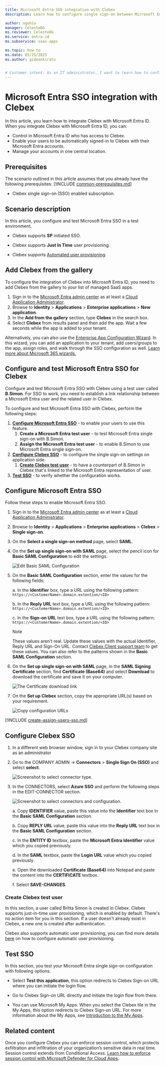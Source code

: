 ```yaml
---
title: Microsoft Entra SSO integration with Clebex
description: Learn how to configure single sign-on between Microsoft Entra ID and Clebex.

author: nguhiu
manager: CelesteDG
ms.reviewer: CelesteDG
ms.service: entra-id
ms.subservice: saas-apps

ms.topic: how-to
ms.date: 03/25/2025
ms.author: gideonkiratu


# Customer intent: As an IT administrator, I want to learn how to configure single sign-on between Microsoft Entra ID and Clebex so that I can control who has access to Clebex, enable automatic sign-in with Microsoft Entra accounts, and manage my accounts in one central location.
---
```


# Microsoft Entra SSO integration with Clebex

In this article,  you learn how to integrate Clebex with Microsoft Entra ID. When you integrate Clebex with Microsoft Entra ID, you can:

* Control in Microsoft Entra ID who has access to Clebex.
* Enable your users to be automatically signed-in to Clebex with their Microsoft Entra accounts.
* Manage your accounts in one central location.

## Prerequisites
The scenario outlined in this article assumes that you already have the following prerequisites:
[!INCLUDE [common-prerequisites.md](~/identity/saas-apps/includes/common-prerequisites.md)]
* Clebex single sign-on (SSO) enabled subscription.

## Scenario description

In this article,  you configure and test Microsoft Entra SSO in a test environment.

* Clebex supports **SP** initiated SSO.

* Clebex supports **Just In Time** user provisioning.

* Clebex supports [Automated user provisioning](clebex-provisioning-tutorial.md).


## Add Clebex from the gallery

To configure the integration of Clebex into Microsoft Entra ID, you need to add Clebex from the gallery to your list of managed SaaS apps.

1. Sign in to the [Microsoft Entra admin center](https://entra.microsoft.com) as at least a [Cloud Application Administrator](~/identity/role-based-access-control/permissions-reference.md#cloud-application-administrator).
1. Browse to **Identity** > **Applications** > **Enterprise applications** > **New application**.
1. In the **Add from the gallery** section, type **Clebex** in the search box.
1. Select **Clebex** from results panel and then add the app. Wait a few seconds while the app is added to your tenant.

 Alternatively, you can also use the [Enterprise App Configuration Wizard](https://portal.office.com/AdminPortal/home?Q=Docs#/azureadappintegration). In this wizard, you can add an application to your tenant, add users/groups to the app, assign roles, and walk through the SSO configuration as well. [Learn more about Microsoft 365 wizards.](/microsoft-365/admin/misc/azure-ad-setup-guides)


<a name='configure-and-test-azure-ad-sso-for-clebex'></a>

## Configure and test Microsoft Entra SSO for Clebex

Configure and test Microsoft Entra SSO with Clebex using a test user called **B.Simon**. For SSO to work, you need to establish a link relationship between a Microsoft Entra user and the related user in Clebex.

To configure and test Microsoft Entra SSO with Clebex, perform the following steps:

1. **[Configure Microsoft Entra SSO](#configure-azure-ad-sso)** - to enable your users to use this feature.
    1. **Create a Microsoft Entra test user** - to test Microsoft Entra single sign-on with B.Simon.
    1. **Assign the Microsoft Entra test user** - to enable B.Simon to use Microsoft Entra single sign-on.
1. **[Configure Clebex SSO](#configure-clebex-sso)** - to configure the single sign-on settings on application side.
    1. **[Create Clebex test user](#create-clebex-test-user)** - to have a counterpart of B.Simon in Clebex that's linked to the Microsoft Entra representation of user.
1. **[Test SSO](#test-sso)** - to verify whether the configuration works.

<a name='configure-azure-ad-sso'></a>

## Configure Microsoft Entra SSO

Follow these steps to enable Microsoft Entra SSO.

1. Sign in to the [Microsoft Entra admin center](https://entra.microsoft.com) as at least a [Cloud Application Administrator](~/identity/role-based-access-control/permissions-reference.md#cloud-application-administrator).
1. Browse to **Identity** > **Applications** > **Enterprise applications** > **Clebex** > **Single sign-on**.
1. On the **Select a single sign-on method** page, select **SAML**.
1. On the **Set up single sign-on with SAML** page, select the pencil icon for **Basic SAML Configuration** to edit the settings.

   ![Edit Basic SAML Configuration](common/edit-urls.png)

1. On the **Basic SAML Configuration** section, enter the values for the following fields:

    a. In the **Identifier** box, type a URL using the following pattern:
    `https://<CustomerName>.domain.extention/<ID>`

    b. In the **Reply URL** text box, type a URL using the following pattern:
    `https://<CustomerName>.domain.extention/<ID>`

    c. In the **Sign-on URL** text box, type a URL using the following pattern:
    `https://<CustomerName>.domain.extention/<ID>`

	> [!NOTE]
	> These values aren't real. Update these values with the actual Identifier, Reply URL and Sign-On URL. Contact [Clebex Client support team](mailto:support@clebex.net) to get these values. You can also refer to the patterns shown in the **Basic SAML Configuration** section.

1. On the **Set up single sign-on with SAML** page, in the **SAML Signing Certificate** section,  find **Certificate (Base64)** and select **Download** to download the certificate and save it on your computer.

	![The Certificate download link](common/certificatebase64.png)

1. On the **Set up Clebex** section, copy the appropriate URL(s) based on your requirement.

	![Copy configuration URLs](common/copy-configuration-urls.png)

<a name='create-an-azure-ad-test-user'></a>

[!INCLUDE [create-assign-users-sso.md](~/identity/saas-apps/includes/create-assign-users-sso.md)]

## Configure Clebex SSO




1. In a different web browser window, sign in to your Clebex company site as an administrator

1. Go to the COMPANY ADMIN -> **Connectors** > **Single Sign On (SSO)** and select **select**.

    ![Screenshot to select connector type.](./media/clebex-tutorial/single-sign-on.png)

1. In the CONNECTORS, select **Azure SSO** and perform the following steps in the EDIT-CONNECTOR section.

    ![Screenshot to select connectors and configuration.](./media/clebex-tutorial/azure-sso.png)

    a. Copy **IDENTIFIER** value, paste this value into the **Identifier** text box in the **Basic SAML Configuration** section.

    b. Copy **REPLY URL** value, paste this value into the **Reply URL** text box in the **Basic SAML Configuration** section.

    c. In the **ENTITY ID** textbox, paste the **Microsoft Entra Identifier** value which you copied previously.

    d. In the **SAML** textbox, paste the **Login URL** value which you copied previously.

    e. Open the downloaded **Certificate (Base64)** into Notepad and paste the content into the **CERTIFICATE** textbox.

    f. Select **SAVE-CHANGES**.

### Create Clebex test user

In this section, a user called Britta Simon is created in Clebex. Clebex supports just-in-time user provisioning, which is enabled by default. There's no action item for you in this section. If a user doesn't already exist in Clebex, a new one is created after authentication.

Clebex also supports automatic user provisioning, you can find more details [here](./clebex-provisioning-tutorial.md) on how to configure automatic user provisioning.

## Test SSO 

In this section, you test your Microsoft Entra single sign-on configuration with following options. 

* Select **Test this application**, this option redirects to Clebex Sign-on URL where you can initiate the login flow. 

* Go to Clebex Sign-on URL directly and initiate the login flow from there.

* You can use Microsoft My Apps. When you select the Clebex tile in the My Apps, this option redirects to Clebex Sign-on URL. For more information about the My Apps, see [Introduction to the My Apps](https://support.microsoft.com/account-billing/sign-in-and-start-apps-from-the-my-apps-portal-2f3b1bae-0e5a-4a86-a33e-876fbd2a4510).


## Related content

Once you configure Clebex you can enforce session control, which protects exfiltration and infiltration of your organization’s sensitive data in real time. Session control extends from Conditional Access. [Learn how to enforce session control with Microsoft Defender for Cloud Apps](/cloud-app-security/proxy-deployment-any-app).
